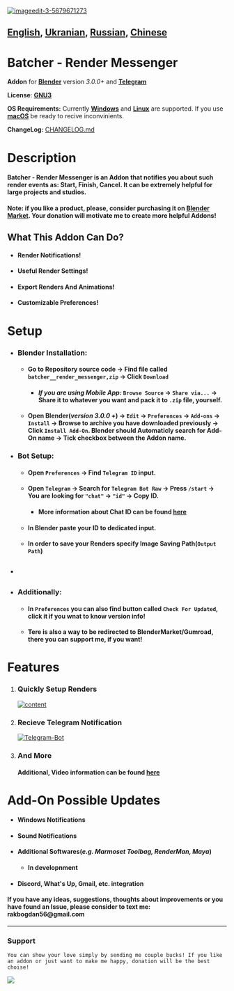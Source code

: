 >
<a href="https://ibb.co/WpQsVQ7"><img src="https://i.ibb.co/Z13N23v/imageedit-3-5679671273.jpg" alt="imageedit-3-5679671273" border="0"></a>

## [__English__](), [__Ukranian__](), [__Russian__](), [__Chinese__]()


 # **Batcher - Render Messenger**
 __Addon__ for [__Blender__](https://www.blender.org/) version *3.0.0+* and [__Telegram__](https://telegram.org/) 
 
 __License__: [__GNU3__](https://www.gnu.org/licenses/gpl-3.0.html)
 
 __OS Requirements:__ Currently [__Windows__](https://support.microsoft.com/ru-ru/windows) and [__Linux__](https://www.linux.com/) are supported. If you use [__macOS__](https://support.apple.com/macos) be ready to recive inconvinients.
 
 __ChangeLog:__ [CHANGELOG.md](https://github.com/bsdbx/Batcher-render-messenger/blob/main/CHANGELOG.md)
 

 # **Description**  
 #### __Batcher - Render Messenger__ is an Addon that notifies you about such render events as: Start, Finish, Cancel. It can be extremely helpful for large projects and studios. 
 #### __Note:__ if you like a product, please, consider purchasing it on [__Blender Market__](). Your donation will motivate me to create more helpful Addons!

## **What This Addon Can Do?**
* #### Render Notifications!
* #### Useful Render Settings!
* #### Export Renders And Animations!
* #### Customizable Preferences!

# **Setup**
* ### **Blender Installation:**
  * #### Go to Repository source code -> Find file called `batcher__render_messenger,zip` -> Click `Download`
    * #### *If you are using Mobile App:* `Browse Source` -> `Share via...` -> Share it to whatever you want and pack it to `.zip` file, yourself.
  * #### Open Blender(*version 3.0.0 +*) -> `Edit` -> `Preferences` -> `Add-ons` -> `Install` -> Browse to archive you have downloaded previously -> Click `Install Add-On`. Blender should __Automaticly__ search for Add-On name -> Tick checkbox between the Addon name.

* ### **Bot Setup:**
    * #### Open `Preferences` -> Find `Telegram ID` input.
    * #### Open `Telegram` -> Search for  `Telegram Bot Raw` -> Press `/start` -> You are looking for `"chat"` -> `"id"` -> Copy ID.
        * #### More information about Chat ID can be found [__here__]()
    * #### In __Blender__ paste your ID to dedicated input.
    * #### In order to save your __Renders__ specify Image Saving Path(`Output Path`)

* ## 

* ### **Additionally:**
    * #### In `Preferences` you can also find button called `Check For Updated`, click it if you wnat to know version info!
    * #### Tere is also a way to be redirected to __BlenderMarket/Gumroad__, there you can support me, if you want!
  
# **Features**
  1. ### __Quickly Setup Renders__
      <a href="https://ibb.co/rpzCYRn"><img src="https://i.ibb.co/n1YH9Nh/content.png" alt="content" border="0"></a> 
  2. ### __Recieve Telegram Notification__
      <a href="https://ibb.co/0fCKVT7"><img src="https://i.ibb.co/VvgxpR1/Telegram-Bot.png" alt="Telegram-Bot" border="0"></a>
  3. ### __And More__
      #### __Additional, Video information can be found__ __[here]()__

# **Add-On Possible Updates**
  * #### Windows Notifications
  * #### Sound Notifications
  * #### Additional Softwares(_e.g. Marmoset Toolbag, RenderMan, Maya_)
    * #### In developnment
  * #### Discord, What's Up, Gmail, etc. integration
  #### __If you have any ideas, suggestions, thoughts about improvements or you have found an Issue, please consider to text me: rakbogdan56@gmail.com__

___

### __Support__
    You can show your love simply by sending me couple bucks! If you like an addon or just want to make me happy, donation will be the best choise!
[![](https://pics.paypal.com/00/s/OTQyOTE5OTMtOTUwZC00ZTYyLWFiMTAtOTNlOTZiYzdiOWZj/file.PNG)](https://www.paypal.com/donate/?hosted_button_id=S7398ZSHZUU2A)


 
